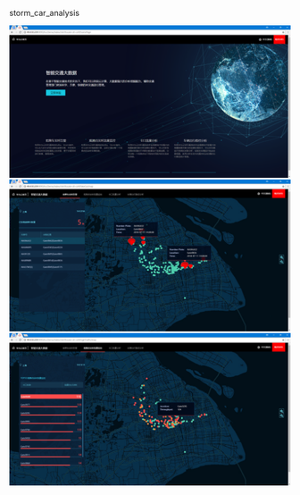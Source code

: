 storm_car_analysis


![1.系统界面](https://raw.githubusercontent.com/latermonk/bigData_Examples/master/storm_car_analysis/images/interface01.png)
![套牌车实时告警](https://raw.githubusercontent.com/latermonk/bigData_Examples/master/storm_car_analysis/images/interface02.png)
![观测点实时流量监控](https://raw.githubusercontent.com/latermonk/bigData_Examples/master/storm_car_analysis/images/interface03.png)




